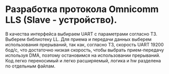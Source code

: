 # Разработка протокола Omnicomm LLS (Slave - устройство).

В качества интерфейса выбираем UART с параметрами согласно ТЗ. 
Выберем библиотеку LL. 
Для приема и передачи данных выберем использования прерываний, так как, согласно ТЗ, 
скорость UART 19200 бод/с, что достаточно низкая скорость, чтобы выбрать прием-передачу используя DMA, 
поэтому остановимся на использовании прерываний. Код легко переносимый и легко расширяемый,
логика и hw разделена по отдельным файлам.
